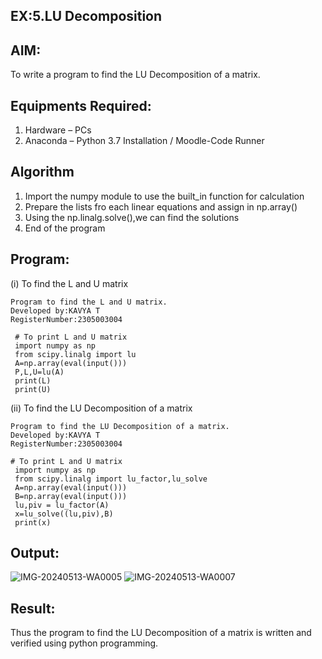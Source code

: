 ## EX:5.LU Decomposition 

## AIM:
To write a program to find the LU Decomposition of a matrix.

## Equipments Required:
1. Hardware – PCs
2. Anaconda – Python 3.7 Installation / Moodle-Code Runner

## Algorithm
1. Import the numpy module to use the built_in function for calculation 
2. Prepare the lists fro each linear equations and assign in np.array()
3. Using the np.linalg.solve(),we can find the solutions
4. End of the program

## Program:
(i) To find the L and U matrix
```
Program to find the L and U matrix.
Developed by:KAVYA T
RegisterNumber:2305003004 
```
```
 # To print L and U matrix
 import numpy as np
 from scipy.linalg import lu
 A=np.array(eval(input()))
 P,L,U=lu(A)
 print(L)
 print(U)
```
(ii) To find the LU Decomposition of a matrix
```
Program to find the LU Decomposition of a matrix.
Developed by:KAVYA T
RegisterNumber:2305003004 
```
```
# To print L and U matrix
 import numpy as np
 from scipy.linalg import lu_factor,lu_solve
 A=np.array(eval(input()))
 B=np.array(eval(input()))
 lu,piv = lu_factor(A)
 x=lu_solve((lu,piv),B)
 print(x)
```

## Output:
![IMG-20240513-WA0005](https://github.com/Ayvak16122005/LU-Decomposition/assets/147690197/d29876ed-e580-4b61-8c13-c3644791e65c)
![IMG-20240513-WA0007](https://github.com/Ayvak16122005/LU-Decomposition/assets/147690197/d28ca9ce-e453-41ef-b8a1-3bd2e1f65b6d)
## Result:
Thus the program to find the LU Decomposition of a matrix is written and verified using python programming.

